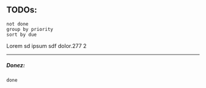 
## TODOs:
```tasks
not done
group by priority
sort by due
```





Lorem sd ipsum sdf dolor.277 2

---

##### Donez:
```tasks
done
```
